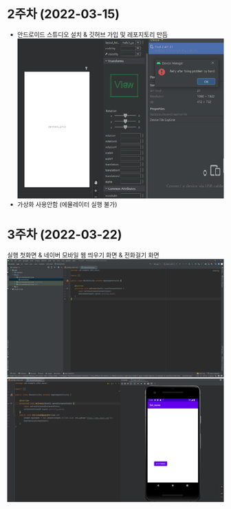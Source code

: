 # 2주차 (2022-03-15)
- 안드로이드 스튜디오 설치 & 깃허브 가입 및 레포지토리 만듬
<img width="" height="" src="./pic/2주차.png"></img>
- 가상화 사용안함 (에뮬레이터 실행 불가)

# 3주차 (2022-03-22)
실행 첫화면 & 네이버 모바일 웹 띄우기 화면 & 전화걸기 화면
<img width="" height="" src="./pic/3주차_실행 첫화면.jpg"></img>
<img width="" height="" src="./pic/3주차_네이버.jpg"></img>
